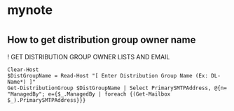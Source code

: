 # mynote
#



## How to get distribution group owner name

! GET DISTRIBUTION GROUP OWNER LISTS AND EMAIL

```
Clear-Host
$DistGroupName = Read-Host "[ Enter Distribution Group Name (Ex: DL-Name*) ]"
Get-DistributionGroup $DistGroupName | Select PrimarySMTPAddress, @{n= "ManagedBy"; e={$_.ManagedBy | foreach {(Get-Mailbox $_).PrimarySMTPAddress}}}

```
